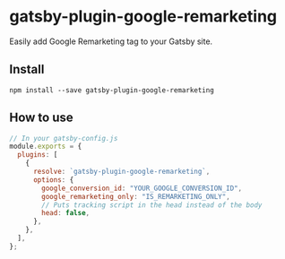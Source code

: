 # gatsby-plugin-google-remarketing

Easily add Google Remarketing tag to your Gatsby site.

## Install

`npm install --save gatsby-plugin-google-remarketing`

## How to use

```javascript
// In your gatsby-config.js
module.exports = {
  plugins: [
    {
      resolve: `gatsby-plugin-google-remarketing`,
      options: {
        google_conversion_id: "YOUR_GOOGLE_CONVERSION_ID",
        google_remarketing_only: "IS_REMARKETING_ONLY",
        // Puts tracking script in the head instead of the body
        head: false,
      },
    },
  ],
};
```
